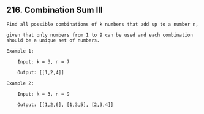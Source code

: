 ## 216\. Combination Sum III

    Find all possible combinations of k numbers that add up to a number n, 
    
    given that only numbers from 1 to 9 can be used and each combination should be a unique set of numbers.
    
    Example 1:
    
        Input: k = 3, n = 7
    
        Output: [[1,2,4]]
    
    Example 2:
    
        Input: k = 3, n = 9
    
        Output: [[1,2,6], [1,3,5], [2,3,4]]



